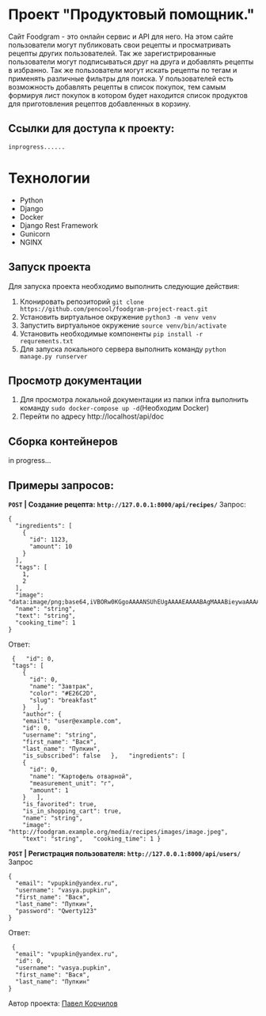 # Проект "Продуктовый помощник."

Сайт Foodgram - это онлайн сервис и API для него. На этом сайте пользователи могут публиковать свои рецепты и просматривать рецепты других пользователей. Так же зарегистрированные пользователи могут подписываться друг на друга и добавлять рецепты в избранно. Так же пользователи могут искать рецепты по тегам и применять различные фильтры для поиска. У пользователей есть возможность добавлять рецепты в список покупок, тем самым формируя лист покупок в котором будет находится список продуктов для приготовления рецептов добавленных в корзину.

## Ссылки для доступа к проекту:

    inprogress......




# Технологии

 - Python
 - Django
 - Docker
 - Django Rest Framework
 - Gunicorn
 - NGINX

## Запуск проекта

Для запуска проекта необходимо выполнить следующие действия:

 1. Клонировать репозиторий `git clone https://github.com/pencool/foodgram-project-react.git`
 2. Установить виртуальное окружение `python3 -m venv venv`
 3. Запустить виртуальное окружение `source venv/bin/activate`
 4. Установить необходимые компоненты `pip install -r requrements.txt`
 5. Для запуска локального сервера выполнить команду `python manage.py runserver`

## Просмотр документации

 1. Для просмотра локальной документации из папки infra выполнить команду `sudo docker-compose up -d`(Необходим Docker)
 2. Перейти по адресу http://localhost/api/doc
  
## Сборка контейнеров
in progress...

## Примеры запросов:
**`POST` | Создание рецепта: `http://127.0.0.1:8000/api/recipes/`**
Запрос:

    {
      "ingredients": [
        {
          "id": 1123,
          "amount": 10
        }
      ],
      "tags": [
        1,
        2
      ],
      "image": "data:image/png;base64,iVBORw0KGgoAAAANSUhEUgAAAAEAAAABAgMAAABieywaAAAACVBMVEUAAAD///9fX1/S0ecCAAAACXBIWXMAAA7EAAAOxAGVKw4bAAAACklEQVQImWNoAAAAggCByxOyYQAAAABJRU5ErkJggg==",
      "name": "string",
      "text": "string",
      "cooking_time": 1
    }

 
Ответ:

     {   "id": 0,   
     "tags": [
        {
          "id": 0,
          "name": "Завтрак",
          "color": "#E26C2D",
          "slug": "breakfast"
        }   ],   
        "author": {
        "email": "user@example.com",
        "id": 0,
        "username": "string",
        "first_name": "Вася",
        "last_name": "Пупкин",
        "is_subscribed": false   },   "ingredients": [
        {
          "id": 0,
          "name": "Картофель отварной",
          "measurement_unit": "г",
          "amount": 1
        }   ],   
        "is_favorited": true,   
        "is_in_shopping_cart": true,   
        "name": "string",   
        "image": "http://foodgram.example.org/media/recipes/images/image.jpeg",   
        "text": "string",   "cooking_time": 1 }


**`POST` | Регистрация пользователя: `http://127.0.0.1:8000/api/users/`**
Запрос

    {
      "email": "vpupkin@yandex.ru",
      "username": "vasya.pupkin",
      "first_name": "Вася",
      "last_name": "Пупкин",
      "password": "Qwerty123"
    }

Ответ:

     {
      "email": "vpupkin@yandex.ru",
      "id": 0,
      "username": "vasya.pupkin",
      "first_name": "Вася",
      "last_name": "Пупкин"
    }

Автор проекта: [Павел Корчилов](https://github.com/pencool)